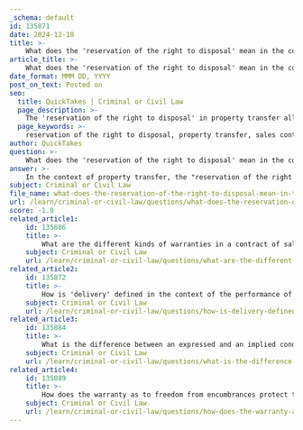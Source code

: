 ```yaml
---
_schema: default
id: 135871
date: 2024-12-18
title: >-
    What does the 'reservation of the right to disposal' mean in the context of property transfer?
article_title: >-
    What does the 'reservation of the right to disposal' mean in the context of property transfer?
date_format: MMM DD, YYYY
post_on_text: Posted on
seo:
  title: QuickTakes | Criminal or Civil Law
  page_description: >-
    The 'reservation of the right to disposal' in property transfer allows sellers to retain legal ownership of goods until specific conditions, like full payment, are fulfilled, protecting their interests in sales contracts.
  page_keywords: >-
    reservation of the right to disposal, property transfer, sales contract, seller ownership, purchase price, Sale of Goods Act, credit transactions, legal ownership, retention of title, ownership transfer
author: QuickTakes
question: >-
    What does the 'reservation of the right to disposal' mean in the context of property transfer?
answer: >-
    In the context of property transfer, the "reservation of the right to disposal" refers to a provision in a sales contract that allows the seller to retain ownership of the goods until certain specified conditions are fulfilled, typically the payment of the purchase price. This means that even if the buyer takes possession of the goods, the legal ownership remains with the seller until the agreed conditions are met.\n\nAccording to Section 25 of the Sale of Goods Act, when there is a contract for the sale of specific goods, the seller may explicitly reserve the right of disposal. This reservation can be crucial in protecting the seller's interests, especially in credit transactions, as it ensures that the seller retains control over the goods until they receive full payment. The right of disposal can be either explicitly stated in the contract or implied based on the circumstances surrounding the sale.\n\nIn summary, the reservation of the right to disposal is a mechanism that allows sellers to manage the transfer of ownership and mitigate risks associated with non-payment, ensuring that they have recourse to the goods until they are compensated as per the terms of the contract.
subject: Criminal or Civil Law
file_name: what-does-the-reservation-of-the-right-to-disposal-mean-in-the-context-of-property-transfer.md
url: /learn/criminal-or-civil-law/questions/what-does-the-reservation-of-the-right-to-disposal-mean-in-the-context-of-property-transfer
score: -1.0
related_article1:
    id: 135886
    title: >-
        What are the different kinds of warranties in a contract of sale?
    subject: Criminal or Civil Law
    url: /learn/criminal-or-civil-law/questions/what-are-the-different-kinds-of-warranties-in-a-contract-of-sale
related_article2:
    id: 135872
    title: >-
        How is 'delivery' defined in the context of the performance of a contract of sale?
    subject: Criminal or Civil Law
    url: /learn/criminal-or-civil-law/questions/how-is-delivery-defined-in-the-context-of-the-performance-of-a-contract-of-sale
related_article3:
    id: 135884
    title: >-
        What is the difference between an expressed and an implied condition in a contract of sale?
    subject: Criminal or Civil Law
    url: /learn/criminal-or-civil-law/questions/what-is-the-difference-between-an-expressed-and-an-implied-condition-in-a-contract-of-sale
related_article4:
    id: 135889
    title: >-
        How does the warranty as to freedom from encumbrances protect the buyer?
    subject: Criminal or Civil Law
    url: /learn/criminal-or-civil-law/questions/how-does-the-warranty-as-to-freedom-from-encumbrances-protect-the-buyer
---
```


&nbsp;